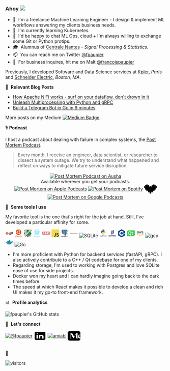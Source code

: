 ### Ahoy <a href="https://github.com/fpaupier"><img src="https://media.giphy.com/media/hvRJCLFzcasrR4ia7z/giphy.gif" width="30px"></a>


- 🔭 &nbsp;I'm a freelance Machine Learning Engineer - I design & implement ML workflows answering my clients business needs.
- 🌱 &nbsp;I’m currently learning Kubernetes.
- 💬 &nbsp;I'd be happy to chat ML Ops, cloud + I'm always willing to exchange some Git or Python protips.
- 🎓&nbsp; Alumnus of [Centrale Nantes](https://www.ec-nantes.fr/english-version) - _Signal Processing & Statistics_.
- 📫 &nbsp;You can reach me on Twitter [@fpaupier](https://twitter.com/fpaupier)
- 💼 &nbsp;For business inquires, hit me on Malt [@francoispaupier](https://www.malt.fr/profile/francoispaupier?overview=true)

Previously, I developed Software and Data Science services at [Kpler](https://www.kpler.com/), _Paris_ and [Schneider Electric](https://www.se.com/ww/en/), _Boston, MA_.

📕 &nbsp;**Relevant Blog Posts**
<!-- BLOG-POST-LIST:START -->
- [How Apache NiFi works - surf on your dataflow, don't drown in it](https://medium.com/free-code-camp/nifi-surf-on-your-dataflow-4f3343c50aa2)
- [Unleash Multiprocessing with Python and gRPC](https://medium.com/@francois.paupier/unleash-multiprocessing-with-python-and-grpc-795bc2957d0a?sk=5203c8f1a15e6a05e512ef305d1411f2)
- [Build a Telegram Bot in Go in 9 minutes](https://medium.com/swlh/build-a-telegram-bot-in-go-in-9-minutes-e06ad38acef1)
<!-- BLOG-POST-LIST:END -->

<p align="left">
More posts on my Medium <a href="https://medium.com/@francois.paupier"><img src="https://img.shields.io/badge/-@francois.paupier-314755?style=flat-square&amp;labelColor=314755&amp;logo=Medium&amp;link=https://medium.com/@francois.paupier" alt="Medium Badge"></a>
</p> 

🎙&nbsp;**Podcast**

I host a podcast about dealing with failure in complex systems, the [Post Mortem Podcast](https://podcast.ausha.co/postmortem). 

> Every month, I receive an engineer, data scientist, or researcher to dissect a system outage. We try to understand what happened and reflect on ways to mitigate future service disruption.



<p align="center">
<a href="https://anchor.fm/podcastmortem" target="blank"><img align="center" src="https://image.ausha.co/o6CFIR52wgAzufbBc8J7y23jhTtFPYcLsQZDTBae_400x400.jpeg" alt="Post Mortem Podcast on Ausha" height="100" width="100" /></a>
</br>Available wherever you get your podcasts.</br>
<a href="https://podcasts.apple.com/fr/podcast/post-mortem/id1535752959" target="blank"><img align="center" src="https://raw.githubusercontent.com/simple-icons/simple-icons/develop/icons/applepodcasts.svg" alt="Post Mortem on Apple Podcasts" height="30" width="40" /></a>
<a href="https://open.spotify.com/show/6UpnjZcPwJDBRXUMRUSxZZ" target="blank"><img align="center" src="https://raw.githubusercontent.com/simple-icons/simple-icons/develop/icons/spotify.svg" alt="Post Mortem on Spotify" height="30" width="40" /></a>
<a href="https://www.deezer.com/show/1854542" target="blank"><img align="center" src="https://raw.githubusercontent.com/simple-icons/simple-icons/develop/icons/deezer.svg" alt="Post Mortem on Deezer" height="30" width="40" /></a>
<a href="https://www.google.com/podcasts?feed=aHR0cHM6Ly9mZWVkLmF1c2hhLmNvL3lrajgyVHEyRExLUQ==" target="blank"><img align="center" src="https://raw.githubusercontent.com/simple-icons/simple-icons/develop/icons/googlepodcasts.svg" alt="Post Mortem on Google Podcasts" height="30" width="40" /></a>
</p>



🚀 &nbsp;**Some tools I use**

My favorite tool is the one that's right for the job at hand.
Still, I've developed a particular affinity for some.
<p align="left">
<img src="https://raw.githubusercontent.com/devicons/devicon/master/icons/git/git-original-wordmark.svg" alt="git" width="25" height="25" />
<img src="https://raw.githubusercontent.com/devicons/devicon/master/icons/ubuntu/ubuntu-plain-wordmark.svg" alt="ubuntu" width="25" height="25" />
<img src="https://raw.githubusercontent.com/devicons/devicon/master/icons/vim/vim-original.svg" alt="unix" width="25" height="25" />
<img src="https://raw.githubusercontent.com/devicons/devicon/master/icons/react/react-original-wordmark.svg" alt="react" width="25" height="25" />
<img src="https://raw.githubusercontent.com/devicons/devicon/master/icons/npm/npm-original-wordmark.svg" alt="npm" width="25" height="25" />
<img src="https://raw.githubusercontent.com/devicons/devicon/master/icons/javascript/javascript-original.svg" alt="javascript" width="25" height="25" />
<img src="https://raw.githubusercontent.com/devicons/devicon/master/icons/postgresql/postgresql-original-wordmark.svg" alt="PostgreSQL" width="25" height="25" />
<img src="https://raw.githubusercontent.com/devicons/devicon/master/icons/sqlalchemy/sqlalchemy-original-wordmark.svg" alt="SQLAlchemy" width="25" height="25" />
<img src="https://user-images.githubusercontent.com/33158051/103467186-7b6a8900-4d1a-11eb-9907-491064bc8458.png" alt="SQLite" width="55" height="25" />
<img src="https://raw.githubusercontent.com/devicons/devicon/master/icons/python/python-original-wordmark.svg" alt="python" width="25" height="25" />
<img src="https://raw.githubusercontent.com/devicons/devicon/master/icons/pandas/pandas-original-wordmark.svg" alt="Pandas" width="25" height="25" />
<img src="https://raw.githubusercontent.com/devicons/devicon/master/icons/cplusplus/cplusplus-plain.svg" alt="C++" width="25" height="25" />
<img src="https://raw.githubusercontent.com/devicons/devicon/master/icons/qt/qt-original.svg" alt="Qt" width="25" height="25" />
<img src="https://raw.githubusercontent.com/github/explore/80688e429a7d4ef2fca1e82350fe8e3517d3494d/topics/aws/aws.png" alt="aws" width="25" height="25" />
<img src="https://www.vectorlogo.zone/logos/google_cloud/google_cloud-icon.svg" alt="gcp" width="25" height="25" />
<img src="https://raw.githubusercontent.com/devicons/devicon/master/icons/docker/docker-original.svg" alt="Docker" width="25" height="25" />
<img src="https://cdn.jsdelivr.net/gh/devicons/devicon/icons/go/go-original.svg" alt="Go" width="25" height="25" />
</p>

- I'm more proficient with Python for backend services (fastAPI, gRPC). I also actively contribute to a C++ / Qt codebase for one of my clients.
- Regarding storage, I'm used to working with Postgres and love SQLite ease of use for side projects.
- Docker won my heart and I can hardly imagine going back to the dark times before.
- The speed at which React makes it possible to develop a clean and rich UI makes it my go-to front-end framework.

📊 &nbsp;**Profile analytics**

![fpaupier's GitHub stats](https://github-readme-stats.vercel.app/api?username=fpaupier&count_private=true&theme=nightowl)


🔗 &nbsp;**Let's connect**
<p align="left">
 <a href="https://twitter.com/fpaupier" target="blank"><img align="center" src="https://raw.githubusercontent.com/simple-icons/simple-icons/develop/icons/twitter.svg" alt="@fpaupier" height="30" width="40" /></a>
<a href="https://linkedin.com/in/f-paupier" target="blank"><img align="center" src="https://raw.githubusercontent.com/simple-icons/simple-icons/develop/icons/linkedin.svg" alt="f-paupier" height="30" width="40" /></a>
<a href="https://stackoverflow.com/users/7939550/amiabl" target="blank"><img align="center" src="https://raw.githubusercontent.com/simple-icons/simple-icons/develop/icons/stackoverflow.svg" alt="amiabl" height="30" width="40" /></a>
<a href="https://medium.com/@francois.paupier" target="blank"><img align="center" src="https://raw.githubusercontent.com/simple-icons/simple-icons/develop/icons/medium.svg" alt="@francois.paupier" height="30" width="40" /></a>
</p>


</br>
👀 &nbsp;

<p><img src="https://visitor-badge.glitch.me/badge?page_id=fpaupier.fpaupier" alt="visitors"></p>

